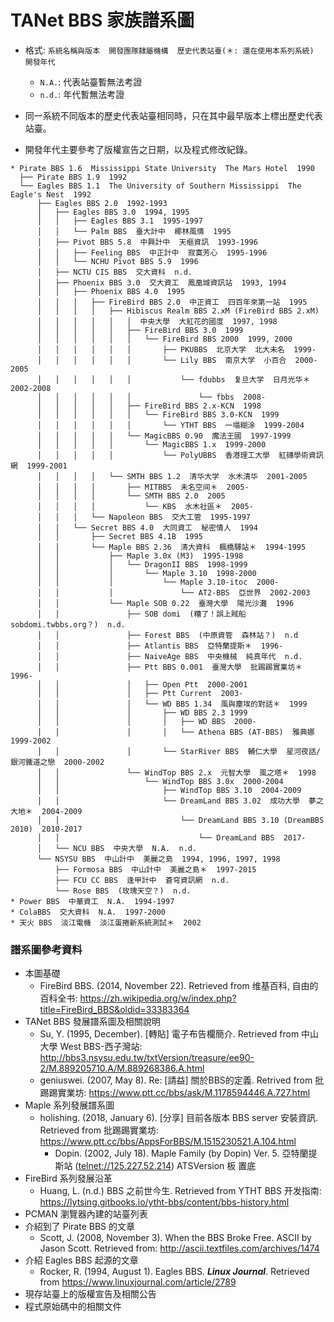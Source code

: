 # TANet BBS 家族譜系圖

- 格式: `系統名稱與版本  開發團隊隸屬機構  歷史代表站臺(＊: 還在使用本系列系統)  開發年代`
  - `N.A.`: 代表站臺暫無法考證
  - `n.d.`: 年代暫無法考證

- 同一系統不同版本的歷史代表站臺相同時，只在其中最早版本上標出歷史代表站臺。
- 開發年代主要參考了版權宣告之日期，以及程式修改紀錄。

```
* Pirate BBS 1.6  Mississippi State University  The Mars Hotel  1990
  ├── Pirate BBS 1.9  1992
  └── Eagles BBS 1.1  The University of Southern Mississippi  The Eagle's Nest  1992
      ├── Eagles BBS 2.0  1992-1993
      │   ├── Eagles BBS 3.0  1994, 1995
      │   │   ├── Eagles BBS 3.1  1995-1997
      │   │   └── Palm BBS  臺大計中  椰林風情  1995
      │   ├── Pivot BBS 5.8  中興計中  天樞資訊  1993-1996
      │   │   ├── Feeling BBS  中正計中  寂寞芳心  1995-1996
      │   │   └── NCHU Pivot BBS 5.9  1996
      │   ├── NCTU CIS BBS  交大資科  n.d.
      │   ├── Phoenix BBS 3.0  交大資工  鳳凰城資訊站  1993, 1994
      │   │   ├── Phoenix BBS 4.0  1995
      │   │   │   ├── FireBird BBS 2.0  中正資工  四百年來第一站  1995
      │   │   │   │   ├── Hibiscus Realm BBS 2.xM (FireBird BBS 2.xM)
      │   │   │   │   │   │  中央大學  大紅花的國度  1997, 1998
      │   │   │   │   │   ├── FireBird BBS 3.0  1999
      │   │   │   │   │   │   └── FireBird BBS 2000  1999, 2000
      │   │   │   │   │   │       ├── PKUBBS  北京大学  北大未名  1999-
      │   │   │   │   │   │       └── Lily BBS  南京大学  小百合  2000-2005
      │   │   │   │   │   │           └── fdubbs  复旦大学  日月光华＊  2002-2008
      │   │   │   │   │   │               └── fbbs  2008-
      │   │   │   │   │   ├── FireBird BBS 2.x-KCN  1998
      │   │   │   │   │   │   └── FireBird BBS 3.0-KCN  1999
      │   │   │   │   │   │       └── YTHT BBS  一塌糊涂  1999-2004
      │   │   │   │   │   └── MagicBBS 0.90  魔法王國  1997-1999
      │   │   │   │   │       └── MagicBBS 1.x  1999-2000
      │   │   │   │   │           └── PolyUBBS  香港理工大學  紅磚學術資訊網  1999-2001
      │   │   │   │   └── SMTH BBS 1.2  清华大学  水木清华  2001-2005
      │   │   │   │       ├── MITBBS  未名空间＊  2005-
      │   │   │   │       └── SMTH BBS 2.0  2005
      │   │   │   │           └── KBS  水木社區＊  2005-
      │   │   │   └── Napoleon BBS  交大工管  1995-1997
      │   │   └── Secret BBS 4.0  大同資工  秘密情人  1994
      │   │       ├── Secret BBS 4.1B  1995
      │   │       └── Maple BBS 2.36  清大資科  楓橋驛站＊  1994-1995
      │   │           ├── Maple 3.0x (M3)  1995-1998
      │   │           │   └── DragonII BBS  1998-1999
      │   │           │       └── Maple 3.10  1998-2000
      │   │           │           └── Maple 3.10-itoc  2000-
      │   │           │               └── AT2-BBS  亞世界  2002-2003
      │   │           └── Maple SOB 0.22  臺灣大學  陽光沙灘  1996
      │   │               ├── SOB domi  (糟了！誤上賊船  sobdomi.twbbs.org？)  n.d.
      │   │               ├── Forest BBS  (中原資管  森林站？)  n.d 
      │   │               ├── Atlantis BBS  亞特蘭提斯＊  1996-
      │   │               ├── NaiveAge BBS  中央機械  純真年代  n.d.
      │   │               ├── Ptt BBS 0.001  臺灣大學  批踢踢實業坊＊  1996-
      │   │               │   ├── Open Ptt  2000-2001
      │   │               │   ├── Ptt Current  2003-
      │   │               │   └── WD BBS 1.34  風與塵埃的對話＊  1999
      │   │               │       ├── WD BBS 2.3 1999
      │   │               │       │   ├── WD BBS  2000-
      │   │               │       │   └── Athena BBS (AT-BBS)  雅典娜  1999-2002
      │   │               │       └── StarRiver BBS  輔仁大學  星河夜話/銀河鐵道之戀  2000-2002
      │   │               └── WindTop BBS 2.x  元智大學  風之塔＊  1998
      │   │                   └── WindTop BBS 3.0x  2000-2004
      │   │                       ├── WindTop BBS 3.10  2004-2009
      │   │                       └── DreamLand BBS 3.02  成功大學  夢之大地＊  2004-2009
      │   │                           └── DreamLand BBS 3.10 (DreamBBS 2010)  2010-2017
      │   │                               └── DreamLand BBS  2017-
      │   └── NCU BBS  中央大學  N.A.  n.d.
      └── NSYSU BBS  中山計中  美麗之島  1994, 1996, 1997, 1998
          ├── Formosa BBS  中山計中  美麗之島＊  1997-2015
          ├── FCU CC BBS  逢甲計中  蒼穹資訊網  n.d.
          └── Rose BBS  (玫瑰天空？)  n.d.
* Power BBS  中華資工  N.A.  1994-1997
* ColaBBS  交大資科  N.A.  1997-2000
* 天火 BBS  淡江電機  淡江蛋捲新系統測試＊  2002
```

### 譜系圖參考資料
- 本圖基礎
   - FireBird BBS. (2014, November 22). Retrieved from 维基百科, 自由的百科全书: https://zh.wikipedia.org/w/index.php?title=FireBird_BBS&oldid=33383364
- TANet BBS 發展譜系圖及相關說明
   - Su, Y. (1995, December). [轉貼] 電子布告欄簡介. Retrieved from 中山大學 West BBS-西子灣站: http://bbs3.nsysu.edu.tw/txtVersion/treasure/ee90-2/M.889205710.A/M.889268386.A.html
   - geniuswei. (2007, May 8). Re: [請益] 關於BBS的定義. Retrived from 批踢踢實業坊: https://www.ptt.cc/bbs/ask/M.1178594446.A.727.html
- Maple 系列發展譜系圖
   - holishing. (2018, January 6). [分享] 目前各版本 BBS server 安裝資訊. Retrieved from 批踢踢實業坊: https://www.ptt.cc/bbs/AppsForBBS/M.1515230521.A.104.html
      - Dopin. (2002, July 18). Maple Family (by Dopin) Ver. 5. 亞特蘭提斯站 ([telnet://125.227.52.214](telnet://125.227.52.214)) ATSVersion 板 置底
- FireBird 系列發展沿革
   - Huang, L. (n.d.) BBS 之前世今生. Retrieved from YTHT BBS 开发指南: https://lytsing.gitbooks.io/ytht-bbs/content/bbs-history.html
- PCMAN 瀏覽器內建的站臺列表
- 介紹到了 Pirate BBS 的文章
   - Scott, J. (2008, November 3). When the BBS Broke Free. ASCII by Jason Scott. Retrieved from: http://ascii.textfiles.com/archives/1474
- 介紹 Eagles BBS 起源的文章
   - Rocker, R. (1994, August 1). Eagles BBS. ***Linux Journal***. Retrieved from https://www.linuxjournal.com/article/2789
- 現存站臺上的版權宣告及相關公告
- 程式原始碼中的相關文件